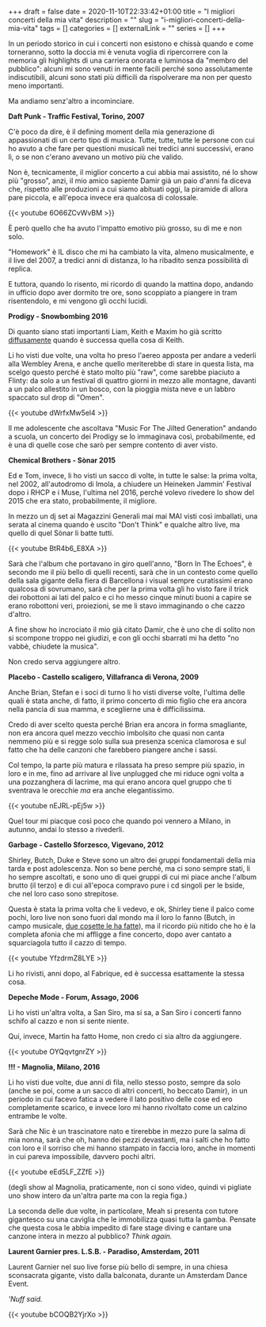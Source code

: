 +++ 
draft = false
date = 2020-11-10T22:33:42+01:00
title = "I migliori concerti della mia vita"
description = ""
slug = "i-migliori-concerti-della-mia-vita" 
tags = []
categories = []
externalLink = ""
series = []
+++

In un periodo storico in cui i concerti non esistono e chissà quando e come torneranno, sotto la doccia mi è venuta voglia di ripercorrere con la memoria gli highlights di una carriera onorata e luminosa da "membro del pubblico": alcuni mi sono venuti in mente facili perché sono assolutamente indiscutibili, alcuni sono stati più difficili da rispolverare ma non per questo meno importanti.

Ma andiamo senz'altro a incominciare.

**Daft Punk - Traffic Festival, Torino, 2007**

C'è poco da dire, è il defining moment della mia generazione di appassionati di un certo tipo di musica. Tutte, tutte, tutte le persone con cui ho avuto a che fare per questioni musicali nei tredici anni successivi, erano lì, o se non c'erano avevano un motivo più che valido.

Non è, tecnicamente, il miglior concerto a cui abbia mai assistito, né lo show più "grosso", anzi, il mio amico sapiente Damir già un paio d'anni fa diceva che, rispetto alle produzioni a cui siamo abituati oggi, la piramide di allora pare piccola, e all'epoca invece era qualcosa di colossale.

{{< youtube 6O66ZCvWvBM >}}

È però quello che ha avuto l'impatto emotivo più grosso, su di me e non solo. 

"Homework" è IL disco che mi ha cambiato la vita, almeno musicalmente, e il live del 2007, a tredici anni di distanza, lo ha ribadito senza possibilità di replica.

E tuttora, quando lo risento, mi ricordo di quando la mattina dopo, andando in ufficio dopo aver dormito tre ore, sono scoppiato a piangere in tram risentendolo, e mi vengono gli occhi lucidi.

**Prodigy - Snowbombing 2016**

Di quanto siano stati importanti Liam, Keith e Maxim ho già scritto [diffusamente](https://www.raibaz.it/2019/03/flinty/) quando è successa quella cosa di Keith.

Li ho visti due volte, una volta ho preso l'aereo apposta per andare a vederli alla Wembley Arena, e anche quello meriterebbe di stare in questa lista, ma scelgo questo perché è stato molto più "raw", come sarebbe piaciuto a Flinty: da solo a un festival di quattro giorni in mezzo alle montagne, davanti a un palco allestito in un bosco, con la pioggia mista neve e un labbro spaccato sul drop di "Omen".

{{< youtube dWrfxMw5el4 >}}

Il me adolescente che ascoltava "Music For The Jilted Generation" andando a scuola, un concerto dei Prodigy se lo immaginava così, probabilmente, ed è una di quelle cose che sarò per sempre contento di aver visto.

**Chemical Brothers - Sònar 2015**

Ed e Tom, invece, li ho visti un sacco di volte, in tutte le salse: la prima volta, nel 2002, all'autodromo di Imola, a chiudere un Heineken Jammin' Festival dopo i RHCP e i Muse, l'ultima nel 2016, perché volevo rivedere lo show del 2015 che era stato, probabilmente, il migliore.

In mezzo un dj set ai Magazzini Generali mai mai MAI visti così imballati, una serata al cinema quando è uscito "Don't Think" e qualche altro live, ma quello di quel Sònar li batte tutti.

{{< youtube BtR4b6_E8XA >}}

Sarà che l'album che portavano in giro quell'anno, "Born In The Echoes", è secondo me il più bello di quelli recenti, sarà che in un contesto come quello della sala gigante della fiera di Barcellona i visual sempre curatissimi erano qualcosa di sovrumano, sarà che per la prima volta gli ho visto fare il trick dei robottoni ai lati del palco e ci ho messo cinque minuti buoni a capire se erano robottoni veri, proiezioni, se me li stavo immaginando o che cazzo d'altro.

A fine show ho incrociato il mio già citato Damir, che è uno che di solito non si scompone troppo nei giudizi, e con gli occhi sbarrati mi ha detto "no vabbè, chiudete la musica".

Non credo serva aggiungere altro.

**Placebo - Castello scaligero, Villafranca di Verona, 2009**

Anche Brian, Stefan e i soci di turno li ho visti diverse volte, l'ultima delle quali è stata anche, di fatto, il primo concerto di mio figlio che era ancora nella pancia di sua mamma, e sceglierne una è difficilissima.

Credo di aver scelto questa perché Brian era ancora in forma smagliante, non era ancora quel mezzo vecchio imbolsito che quasi non canta nemmeno più e si regge solo sulla sua presenza scenica clamorosa e sul fatto che ha delle canzoni che farebbero piangere anche i sassi.

Col tempo, la parte più matura e rilassata ha preso sempre più spazio, in loro e in me, fino ad arrivare al live unplugged che mi riduce ogni volta a una pozzanghera di lacrime, ma qui erano ancora quel gruppo che ti sventrava le orecchie _ma_ era anche elegantissimo.

{{< youtube nEJRL-pEj5w >}}

Quel tour mi piacque così poco che quando poi vennero a Milano, in autunno, andai lo stesso a rivederli.

**Garbage - Castello Sforzesco, Vigevano, 2012** 

Shirley, Butch, Duke e Steve sono un altro dei gruppi fondamentali della mia tarda e post adolescenza. Non so bene perché, ma ci sono sempre stati, li ho sempre ascoltati, e sono uno di quei gruppi di cui mi piace anche l'album brutto (il terzo) e di cui all'epoca compravo pure i cd singoli per le bside, che nel loro caso sono strepitose.

Questa è stata la prima volta che li vedevo, e ok, Shirley tiene il palco come pochi, loro live non sono fuori dal mondo ma il loro lo fanno (Butch, in campo musicale, [due cosette le ha fatte](https://en.wikipedia.org/wiki/Butch_Vig)), ma il ricordo più nitido che ho è la completa afonia che mi affligge a fine concerto, dopo aver cantato a squarciagola tutto il cazzo di tempo.

{{< youtube YfzdrmZ8LYE >}}

Li ho rivisti, anni dopo, al Fabrique, ed è successa esattamente la stessa cosa.

**Depeche Mode - Forum, Assago, 2006**

Li ho visti un'altra volta, a San Siro, ma si sa, a San Siro i concerti fanno schifo al cazzo e non si sente niente.

Qui, invece, Martin ha fatto Home, non credo ci sia altro da aggiungere.

{{< youtube OYQqvtgnrZY >}}

**!!! - Magnolia, Milano, 2016**

Li ho visti due volte, due anni di fila, nello stesso posto, sempre da solo (anche se poi, come a un sacco di altri concerti, ho beccato Damir), in un periodo in cui facevo fatica a vedere il lato positivo delle cose ed ero completamente scarico, e invece loro mi hanno rivoltato come un calzino entrambe le volte.

Sarà che Nic è un trascinatore nato e tirerebbe in mezzo pure la salma di mia nonna, sarà che oh, hanno dei pezzi devastanti, ma i salti che ho fatto con loro e il sorriso che mi hanno stampato in faccia loro, anche in momenti in cui pareva impossibile, davvero pochi altri.

{{< youtube eEd5LF_ZZfE >}}

(degli show al Magnolia, praticamente, non ci sono video, quindi vi pigliate uno show intero da un'altra parte ma con la regia figa.)

La seconda delle due volte, in particolare, Meah si presenta con tutore gigantesco su una caviglia che le immobilizza quasi tutta la gamba. Pensate che questa cosa le abbia impedito di fare stage diving e cantare una canzone intera in mezzo al pubblico? _Think again._

**Laurent Garnier pres. L.S.B. - Paradiso, Amsterdam, 2011** 

Laurent Garnier nel suo live forse più bello di sempre, in una chiesa sconsacrata gigante, visto dalla balconata, durante un Amsterdam Dance Event.

_'Nuff said._

{{< youtube bCOQB2YjrXo >}}